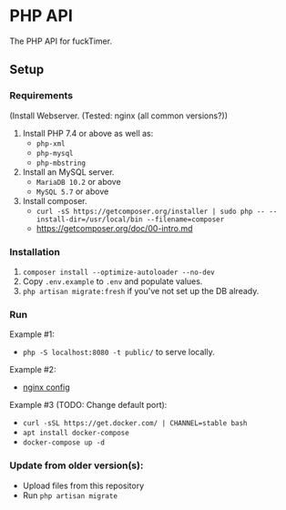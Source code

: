 # PHP API
The PHP API for fuckTimer.

## Setup

### Requirements
(Install Webserver. (Tested: nginx (all common versions?))
1. Install PHP 7.4 or above as well as:
   - `php-xml`
   - `php-mysql`
   - `php-mbstring`
2. Install an MySQL server.
   - `MariaDB 10.2` or above
   - `MySQL 5.7` or above
3. Install composer.
   - `curl -sS https://getcomposer.org/installer | sudo php -- --install-dir=/usr/local/bin --filename=composer`
   - https://getcomposer.org/doc/00-intro.md

### Installation
1. `composer install --optimize-autoloader --no-dev`
2. Copy `.env.example` to `.env` and populate values.
3. `php artisan migrate:fresh` if you've not set up the DB already.

### Run
Example #1:
- `php -S localhost:8080 -t public/` to serve locally.

Example #2:
- [nginx config](https://laravel.com/docs/8.x/deployment#nginx)

Example #3 (TODO: Change default port):
- `curl -sSL https://get.docker.com/ | CHANNEL=stable bash`
- `apt install docker-compose`
- `docker-compose up -d`

### Update from older version(s):
- Upload files from this repository
- Run `php artisan migrate`
